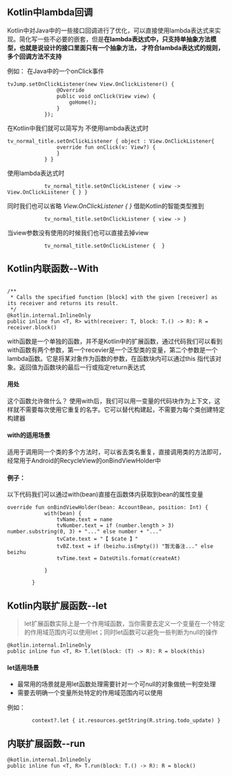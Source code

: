 ## Kotlin中lambda回调
Kotlin中对Java中的一些接口回调进行了优化，可以直接使用lambda表达式来实现。简化写一些不必要的嵌套，但是**在lambda表达式中，只支持单抽象方法模型，也就是说设计的接口里面只有一个抽象方法，
才符合lambda表达式的规则，多个回调方法不支持**

例如：
在Java中的一个onClick事件
```
tvJump.setOnClickListener(new View.OnClickListener() {
                @Override
                public void onClick(View view) {
                    goHome();
                }
            });
```
在Kotlin中我们就可以简写为
不使用lambda表达式时

```
tv_normal_title.setOnClickListener { object : View.OnClickListener{
                override fun onClick(v: View?) {
                }
            } }
```

使用lambda表达式时
```
            tv_normal_title.setOnClickListener { view -> View.OnClickListener { } }

```
同时我们也可以省略 *View.OnClickListener { }* 借助Kotlin的智能类型推到 
```
            tv_normal_title.setOnClickListener { view -> }

```
当view参数没有使用的时候我们也可以直接去掉view
```
            tv_normal_title.setOnClickListener {  } 
```

## Kotlin内联函数--With
```

/**
 * Calls the specified function [block] with the given [receiver] as its receiver and returns its result.
 */
@kotlin.internal.InlineOnly
public inline fun <T, R> with(receiver: T, block: T.() -> R): R = receiver.block()
```
with函数是一个单独的函数，并不是Kotlin中的扩展函数，通过代码我们可以看到with函数有两个参数，第一个recevier是一个泛型类的变量，第二个参数是一个lambda函数。它是将某对象作为函数的参数，在函数块内可以通过this
指代该对象。返回值为函数块的最后一行或指定return表达式

#### 用处
这个函数允许做什么？ 使用with后，我们可以用一变量的代码块作为上下文，这样就不需要每次使用它重复的名字。它可以替代构建起，不需要为每个类创建特定构建器

#### with的适用场景
适用于调用同一个类的多个方法时，可以省去类名重复，直接调用类的方法即可，经常用于Android的RecycleView的onBindViewHolder中

#### 例子：
以下代码我们可以通过with(bean)直接在函数体内获取到bean的属性变量
```
override fun onBindViewHolder(bean: AccountBean, position: Int) {
            with(bean) {
                tvName.text = name
                tvNumber.text = if (number.length > 3) number.substring(0, 3) + "..." else number + "..."
                tvCate.text = "【 $cate 】"
                tvBZ.text = if (beizhu.isEmpty()) "暂无备注..." else beizhu
                tvTime.text = DateUtils.format(createAt)
               
            }
         
        }
```

## Kotlin内联扩展函数--let

> let扩展函数实际上是一个作用域函数，当你需要去定义一个变量在一个特定的作用域范围内可以使用let；同时let函数可以避免一些判断为null的操作

```
@kotlin.internal.InlineOnly
public inline fun <T, R> T.let(block: (T) -> R): R = block(this)
```
#### let适用场景
- 最常用的场景就是用let函数处理需要针对一个可null的对象做统一判空处理
- 需要去明确一个变量所处特定的作用域范围内可以使用
  

例如：
```
        context?.let { it.resources.getString(R.string.todo_update) }
```

## 内联扩展函数--run

```
@kotlin.internal.InlineOnly
public inline fun <T, R> T.run(block: T.() -> R): R = block()
```

